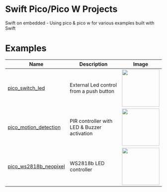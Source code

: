 # Swift Pico/Pico W Projects
 Swift on embedded - Using pico & pico w for various examples built with Swift

# Examples

 | Name  | Description | Image |
| ------------- | ------------- | ------------- |
| [pico_switch_led](https://github.com/sayantanme/swift-on-embedded/tree/main/pico_switch_led)  | External Led control from a push button  | <img src="https://github.com/sayantanme/swift-on-embedded/assets/5054420/620bdaca-8533-4720-8122-c55865cb6742" width = "120"> |
| [pico_motion_detection](https://github.com/sayantanme/swift-on-embedded-experiments/tree/main/pico_motion_detection) | PIR controller with LED & Buzzer activation | <img src="https://github.com/user-attachments/assets/36a9f233-5fd0-42ea-8020-dd6e2ece1eca" width = "120"> |
| [pico_ws2818b_neopixel](https://github.com/sayantanme/swift-on-embedded-experiments/tree/main/pico_ws2812b_neopixel) | WS2818b LED controller | <img src="https://github.com/user-attachments/assets/f43b8dc7-911f-4af2-9b61-5c4a4cd671f3" width = "120"> |
